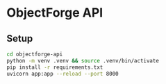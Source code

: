 # ObjectForge API

## Setup

```bash
cd objectforge-api
python -m venv .venv && source .venv/bin/activate
pip install -r requirements.txt
uvicorn app:app --reload --port 8000
```
